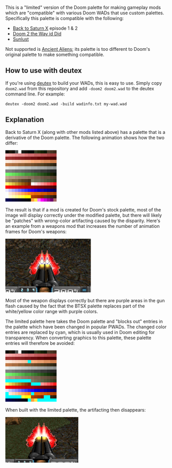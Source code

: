 This is a "limited" version of the Doom palette for making gameplay mods which
are "compatible" with various Doom WADs that use custom palettes. Specifically
this palette is compatible with the following:

* [Back to Saturn X](https://doomwiki.org/wiki/Back_to_Saturn_X) episode 1 & 2
* [Doom 2 the Way id Did](https://doomwiki.org/wiki/Doom_2_the_Way_id_Did)
* [Sunlust](https://doomwiki.org/wiki/Sunlust)

Not supported is [Ancient Aliens](https://doomwiki.org/wiki/Ancient_Aliens);
its palette is too different to Doom's original palette to make something
compatible.

## How to use with deutex

If you're using [deutex](https://doomwiki.org/wiki/DeuTex) to build your WADs,
this is easy to use. Simply copy `doom2.wad` from this repository and add
`-doom2 doom2.wad` to the deutex command line. For example:

```
deutex -doom2 doom2.wad -build wadinfo.txt my-wad.wad
```

## Explanation

Back to Saturn X (along with other mods listed above) has a palette that is a
derivative of the Doom palette. The following animation shows how the two
differ:

![Palette animation](img/palette-anim.gif)

The result is that if a mod is created for Doom's stock palette, most of the
image will display correctly under the modified palette, but there will likely
be "patches" with wrong-color artifacting caused by the disparity. Here's an
example from a weapons mod that increases the number of animation frames for
Doom's weapons:

![Purple artifacts in SSG flash](img/purple-artifacting.png)

Most of the weapon displays correctly but there are purple areas in the gun
flash caused by the fact that the BTSX palette replaces part of the
white/yellow color range with purple colors.

The limited palette here takes the Doom palette and "blocks out" entries in
the palette which have been changed in popular PWADs. The changed color
entries are replaced by cyan, which is usually used in Doom editing for
transparency. When converting graphics to this palette, these palette entries
will therefore be avoided:

![Limited palette animation](img/limited-palette-anim.gif)

When built with the limited palette, the artifacting then disappears:

![SSG flash with no artifacting](img/no-artifacting.png)

